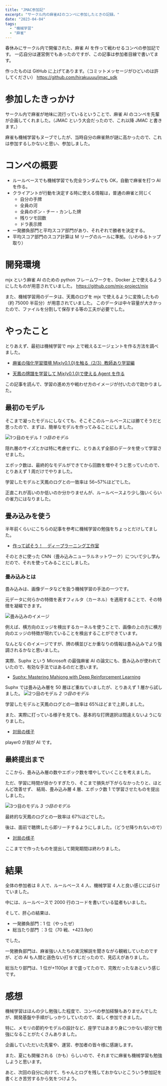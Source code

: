 ```yaml
---
title: "JMAC参加記"
excerpt: "サークル内の麻雀AIのコンペに参加したときの記録。"
date: "2023-04-04"
tags:
  - "機械学習"
  - "麻雀"
---
```


春休みにサークル内で開催された、麻雀 AI を作って戦わせるコンペの参加記です。
一応自分は運営側でもあったのですが、この記事は参加者目線で書いてます。

作ったものは GitHub に上げてあります。（コミットメッセージがひどいのは許してください）
https://github.com/hirakuuuu/jmac_sdk

# 参加したきっかけ

サークル内で麻雀が地味に流行っているということで、麻雀 AI のコンペを先輩が企画してくれました。（JMAC という大会だったので、これ以降 JMAC と書きます。）

麻雀も機械学習もヌーブでしたが、当時自分の麻雀熱が謎に高かったので、これは参加するしかないと思い、参加しました。

# コンペの概要

- ルールベースでも機械学習でも完全ランダムでも OK，自動で麻雀を打つ AI を作る。
- クライアントが行動を決定する時に使える情報は，普通の麻雀と同じく
  - 自分の手牌
  - 全員の河
  - 全員のポン・チー・カンした牌
  - 残りツモ回数
  - ドラ表示牌
- 一発勝負部門と平均スコア部門があり、それぞれで勝者を決定する。
- 平均スコア部門のスコア計算は M リーグのルールに準拠。（いわゆるトップ取り）

# 開発環境

mjx という麻雀 AI のための python フレームワークを、Docker 上で使えるようにしたものが用意されていました。
https://github.com/mjx-project/mjx

また、機械学習用のデータは、天鳳のログを mjx で使えるように変換したもの（約 75000 半荘分）が用意されていました。
このデータは中々容量が大きかったので、ファイルを分割して保存する等の工夫が必要でした。

# やったこと

とりあえず、最初は機械学習で mjx 上で戦えるエージェントを作る方法を調べました。

- [麻雀の強化学習環境 Mjx(v0.1.0)を触る（2/3）教師あり学習編](https://note.com/oshizo/n/n4eae69dbeb23)

- [天鳳の牌譜を学習して Mjx(v0.1.0)で使える Agent を作る](https://note.com/oshizo/n/n61441adc340c)

この記事を読んで、学習の進め方や戦わせ方のイメージが付いたので助かりました。

## 最初のモデル

そこまで凝ったモデルにしなくても、そこそこのルールベースには勝てそうだと思ったので、まずは、簡単なモデルを作ってみることにしました。

![1つ目のモデル](/assets/blog/jmac-2023-spring/model1.png)
_1 つ目のモデル_

隠れ層のサイズとかは特に考慮せずに、とりあえず全部のデータを使って学習させました。

エポック数は、最終的なモデルができてから回数を増やそうと思っていたので、とりあえず 1 周だけでやりました。

学習したモデルと天鳳のログとの一致率は 56~57%ほどでした。

正直これが高いのか低いのか分かりませんが、ルールベースより少し強いくらいの雀力にはなりました。

## 畳み込みを使う

半年前くらいにこちらの記事を参考に機械学習の勉強をちょっとだけしてました。

- [作って試そう！　ディープラーニング工作室](https://atmarkit.itmedia.co.jp/ait/series/18508/)

そのときに使った CNN（畳み込みニューラルネットワーク）について少し学んだので、それを使ってみることにしました。

### 畳み込みとは

畳み込みは、画像データなどを扱う機械学習の手法の一つです。

元データに何らかの特徴を表すフィルタ（カーネル）を適用することで、その特徴を凝縮できます。

![畳み込みのイメージ](/assets/blog/jmac-2023-spring/convolution.png)

例えば、横方向のエッジを検出するカーネルを使うことで、画像の上の方に横方向のエッジの特徴が現れていることを検出することができています。

なんとなくのイメージですが、牌の横並びとか重なりの情報は畳み込みでより強調されるかなと思いました。

実際、Suphx という Microsoft の最強麻雀 AI の論文にも、畳み込みが使われていたので、有効な手法ではあるのだと思います。

- [Suphx: Mastering Mahjong with Deep Reinforcement Learning](https://arxiv.org/abs/2003.13590)

Suphx では畳み込み層を 50 層ほど重ねていましたが、とりあえず 1 層から試しました。
![2つ目のモデル](/assets/blog/jmac-2023-spring/model2.png)
_2 つ目のモデル_

学習したモデルと天鳳のログとの一致率は 65%ほどまで上昇しました。

また、実際に打っている様子を見ても、基本的な打牌選択は間違えないようになりました。

- [対局の様子](<https://tenhou.net/5/#json={"title":["",""],"name":["player_3","player_2","player_1","player_0"],"rule":{"disp":"","aka":1},"log":[[[0,0,0],[25000,25000,25000,25000],[32,33],[],[35,47,25,46,36,47,13,44,21,45,38,38,34],[26,24,"4747p47",38,31,37,31],[46,44,13,45,21,34],[18,29,19,28,15,33,39,13,39,47,36,23,23],[18,18,15,"3939p39",16,"18m181818",21,43,35],[36,47,33,13,60,0,23,60,60],[33,45,23,53,12,19,47,46,39,29,13,16,17],[42,11,"c131112",43,19,25,"1919p19",21],[16,39,42,47,23,45,43,25],[37,44,32,46,41,11,38,12,44,14,36,43,43],[41,18,14,13,19,28,16],[11,46,18,32,60,60,44],["和了",[2100,-700,-700,-700],[0,0,0,"1飜40符2100点","役牌 中(1飜)"]]],[[0,1,0],[27100,24300,24300,24300],[26,42],[35,42],[25,47,29,34,19,34,21,29,18,29,11,28,52],[23,"292929m29",39,26,36,33,11,38,"c275226",12,41,24,35,"c333435",44,16,32,18,45],[47,0,28,25,39,60,21,19,23,11,18,60,41,11,34,12,60,16,18],[37,44,29,37,31,33,33,42,41,17,51,16,21],[34,43,17,39,"p333333",32,53,13,44,"c181617",36,17,32,"c345336",22,28,38],[29,41,60,43,39,42,44,21,60,31,32,13,60,17,34,51,60],[22,14,24,27,39,14,19,36,28,38,14,13,37],[46,25,42,"c393738",45,47,23,21,18,32,15,24,24,43,22,15],[60,36,13,42,25,45,39,47,60,19,24,15,32,60,22,60],[41,43,27,19,11,14,23,31,47,27,46,16,31],[17,33,46,46,15,26,19,45,45,43,25,11,31,13,34,27],[43,11,23,41,47,27,60,60,60,60,33,"r11",60,60,60,60],["和了",[-5500,0,0,6500],[3,0,3,"3飜40符5200点","立直(1飜)","役牌 發(1飜)","ドラ(1飜)"]]],[[1,0,0],[21600,24300,24300,29800],[41],[14],[21,19,22,36,29,28,33,44,35,33,46,11,33],[19,38,35,47,"c343536",19,25,17],[44,35,38,46,47,22,11,60],[32,16,14,41,23,53,47,46,34,15,27,21,41],[36,18,"c353436",44,24,26,"c222123",45],[27,60,32,46,60,47,26,44],[18,28,38,51,26,38,23,12,12,13,13,47,39],["c272628",29,37,"3838p38",22,"c242223",39,31,43],[39,47,12,37,51,18,12,29,31],[13,11,18,12,25,23,38,26,39,17,32,16,16],[22,43,24,15,52,34,46,26,28],[32,60,38,39,"r26",60,60,60,60],["和了",[-7700,0,0,8700],[3,0,3,"4飜30符7700点","立直(1飜)","平和(1飜)","裏ドラ(1飜)","赤ドラ(1飜)"]]],[[2,0,0],[13900,24300,24300,37500],[11],[],[29,27,26,12,31,16,12,39,39,23,19,47,32],[28,14,29,11,46,34,43,"3939p39",34,"c292728"],[47,26,60,19,60,60,23,43,31,11],[44,43,45,35,33,32,47,21,24,47,42,18,31],["p474747",31,13,12,28,"c343335",39,42,"p313131"],[45,43,18,24,21,44,60,32,28],[16,27,21,26,32,28,22,24,53,17,11,44,45],[33,27,33,"c181617",19,41,47,37,"c282627"],[44,11,45,53,32,19,60,21,41],[28,36,42,41,13,43,17,45,46,13,38,19,16],[36,29,38,24,21,22,41,32,18],[41,43,45,42,60,46,60,60,29],["和了",[-2000,2000,0,0],[1,0,1,"2飜30符2000点","役牌 中(1飜)","ドラ(1飜)"]]],[[3,0,0],[11900,26300,24300,37500],[53],[],[27,46,31,27,16,34,24,38,44,37,14,34,51],[44,22,36,35,"27p2727",31,45,41,"c383637",29,28,19,16],[31,46,44,44,38,60,60,60,22,35,24,60,60],[21,13,14,45,34,33,11,43,33,26,22,22,45],[32,"33p3333",28,52,32,13,"p454545",24,17,25,"c245226",18,33],[21,43,60,14,22,11,22,32,60,60,32,60,"33k333333"],[14,47,44,12,34,39,32,47,47,13,38,12,38],[16,27,17,"c141213",45,"38p3838",27,23,23,15,24,18,31],[60,12,39,44,27,17,14,45,27,60,60,60,60],[43,36,21,37,42,29,15,19,19,18,38,42,46],[22,33,43,37,29,41,25,17,35,41,26,15,14],[29,60,46,60,60,60,60,19,38,60,21,22,43],["和了",[0,-2600,2600,0],[2,1,2,"2飜40符2600点","槍槓(1飜)","役牌 中(1飜)"]]],[[4,0,0],[11900,23700,26900,37500],[34,15],[],[43,38,15,25,46,39,46,17,38,11,11,46,26],[32,11,21,42,22,28,"46m464646",18,14,"3838p38",31,21,33],[39,32,60,43,42,25,0,22,18,14,26,28,31],[42,26,23,52,47,17,38,27,53,25,28,47,24],[12,18,41,23,"p255225","4747p47","c222324",19,17,"c262728",41,13],[17,53,18,41,42,23,12,38,19,17,60,60],[39,35,32,19,45,42,12,23,29,36,34,22,26],[32,"32p3232","c533436",47,46,33,41,12,24,35,21,33],[39,19,45,12,26,47,46,29,12,35,24,33],[16,32,16,21,37,28,37,28,31,13,18,18,45],[43,25,31,14,29,13,33,14,36,26],[60,21,13,32,60,45,60,"r13",60,60],["和了",[0,8700,0,-7700],[1,3,1,"4飜30符7700点","役牌 中(1飜)","混一色(2飜)","赤ドラ(1飜)"]]],[[5,0,0],[11900,32400,26900,28800],[17],[32],[15,44,17,37,33,19,27,21,34,45,18,14,26],[33,32,51,29,41,"c181719",16,"c131451",39],[45,33,15,44,26,41,21,37,29],[37,18,42,36,22,34,38,16,41,21,31,28,16],[38,23,43,41,31,24,23,"c212223","c373638",35],[38,41,28,43,41,34,42,18,21,24],[53,36,12,11,28,22,27,26,46,45,39,24,39],[19,37,"c282627",14,42,"c345336",46,25,39],[46,19,45,11,28,42,60,22,14],[29,45,17,21,17,26,13,25,27,34,47,52,14],[42,18,32,12,33,11,23,13,22],[21,29,45,47,42,18,"r11",60,60],["和了",[0,-8000,0,9000],[3,1,3,"満貫8000点","立直(1飜)","断幺九(1飜)","裏ドラ(1飜)","赤ドラ(1飜)"]]],[[6,0,0],[11900,24400,26900,36800],[38,17],[],[15,38,11,43,34,33,13,39,17,39,41,16,14],[22,"c181617","c121113",37,28,17,21,21],[38,41,22,43,37,28,17,39],[41,21,44,52,28,43,26,36,26,47,22,35,23],[35,24,"c222324",38,11,44,47,19],[36,43,47,60,44,60,60,11],[43,16,45,32,46,18,12,33,34,46,34,11,16],[42,"4646p46",36,34,22,46,24,24,14,17,19],[43,42,45,34,60,"4646k4646",60,60,11,36,34],[46,47,14,18,19,31,25,12,37,23,33,27,13],[28,35,27,12,23,47,11,18,13,32],[46,47,18,60,19,60,37,11,18,13],["和了",[0,0,3900,-3900],[2,3,2,"2飜40符3900点","役牌 發(1飜)","ドラ(1飜)"]]],[[6,1,0],[11900,24400,30800,32900],[11,36,25],[],[46,31,31,13,15,11,16,38,24,36,21,39,23],[24,28,45,31,31,34,38,29,13,15,22,37,19,"c383637","c141315","3838p38",17,21,47,18],[16,11,46,28,"313131a31",21,34,23,13,15,45,22,29,39,19,24,24,60,17,47],[21,35,34,16,27,44,27,14,11,43,32,17,25],[43,13,28,"2727p27",38,19,41,"4343p43",29,44,"c151314",25,28,18,36,14,42,37,"c171819",18],[17,35,34,44,32,28,60,25,21,29,11,60,44,16,38,28,60,36,37,60],[47,19,42,17,41,13,46,12,39,12,51,26,21],[39,42,27,44,43,39,23,22,43,"c212223","4242p42",44,"c111213",47,35,23,"39p3939",37,34,27,26,16],[26,47,51,27,19,41,46,43,44,43,12,60,17,21,60,60,47,"39k393939",37,34,27,26],[14,32,23,33,26,47,14,18,52,35,34,26,16],[33,45,45,32,32,33,15,42,22,19,29,33,46,38,53,37,17,12,45],[47,60,60,23,33,60,18,60,60,60,60,60,60,60,14,60,60,60,60],["和了",[4200,-4200,0,0],[0,1,0,"2飜60符3900点","河底撈魚(1飜)","ドラ(1飜)"]]],[[7,0,0],[16100,20200,30800,32900],[39],[],[12,17,23,41,37,23,39,33,22,37,34,24,13],["37p3737",33,36,16,14,33,45,16,43,36],[41,34,39,23,36,60,60,17,60,60],[36,36,46,38,47,34,37,53,29,12,21,12,42],[44,"c345336","c393738",52,31,17,24,32,21,27],[21,46,44,60,29,47,17,42,60,60],[18,19,28,15,11,46,37,44,46,51,26,44,21],["4444p44",35,"p464646",22,13,43,26,"c171819",14,14],[37,21,35,11,60,22,60,43,60,60],[16,17,32,22,44,19,34,15,41,35,29,26,32],[27,47,33,24,41,25,45,39,46,45],[44,60,29,41,60,19,60,60,60,60],["和了",[0,-3900,3900,0],[2,1,2,"3飜30符3900点","自風 北(1飜)","役牌 發(1飜)","赤ドラ(1飜)"]]]]}>)

player0 が我が AI です。

## 最終提出まで

ここから、畳み込み層の数やエポック数を増やしていくことを考えました。

ただ、学習に時間が掛かりすぎたり、そこまで損失が下がらなかったりと、ほとんど改善せず、
結局、畳み込み層 4 層、エポック数 1 で学習させたものを提出しました。

![3つ目のモデル](/assets/blog/jmac-2023-spring/model3.png)
_3 つ目のモデル_

最終的な天鳳のログとの一致率は 67%ほどでした。

後は、面前で聴牌したら即リーチするようにしました。（どうせ降りれないので）

- [対局の様子](<https://tenhou.net/5/#json={%22title%22:[%22%22,%22%22],%22name%22:[%22player_0%22,%22player_1%22,%22player_2%22,%22player_3%22],%22rule%22:{%22disp%22:%22%22,%22aka%22:1},%22log%22:[[[0,0,0],[25000,25000,25000,25000],[38],[52],[47,17,12,26,32,29,28,14,45,12,21,39,38],[44,13,13,44,37,34,19,18,14,18,38],[60,21,45,60,47,29,60,32,34,%22r17%22,60],[35,34,12,13,14,33,32,45,31,36,19,16,39],[21,41,22,15,42,27,18,23,25,24,21],[45,39,19,41,15,42,16,%22r27%22,60,60,60],[45,26,12,11,42,24,19,42,46,53,41,16,11],[17,43,14,28,37,28,43,51,33,27,24],[19,24,26,45,46,53,14,37,12,16,27],[28,47,32,22,36,23,22,37,32,29,17,34,46],[43,29,31,33,44,18,47,25,15,16],[46,43,34,37,17,47,31,33,44,29],[%22%E5%92%8C%E4%BA%86%22,[14000,0,-12000,0],[0,2,0,%22%E6%BA%80%E8%B2%AB12000%E7%82%B9%22,%22%E7%AB%8B%E7%9B%B4(1%E9%A3%9C)%22,%22%E4%B8%80%E7%9B%83%E5%8F%A3(1%E9%A3%9C)%22,%22%E3%83%89%E3%83%A9(1%E9%A3%9C)%22,%22%E8%A3%8F%E3%83%89%E3%83%A9(1%E9%A3%9C)%22]]],[[0,1,0],[38000,24000,13000,25000],[38],[42],[42,47,41,33,32,18,38,24,43,33,19,41,29],[42,18,%22p424242%22,33,12,14,14,17,23,22,27,28,43,31,22],[29,43,38,47,60,60,60,18,32,41,60,60,60,60,41],[41,11,46,35,13,21,41,34,34,28,11,44,39],[16,35,17,36,28,45,23,45,21,37,44,34,21,15,19],[46,44,60,16,39,21,45,23,36,45,60,37,%22r34%22,60,60],[25,13,32,26,36,29,12,18,25,31,29,19,17],[27,46,23,34,14,36,26,28,16,53,39,37,16,17,26],[36,25,46,23,%22r31%22,60,60,60,60,60,60,60,60,60,60],[12,13,46,22,26,44,39,42,11,11,31,43,39],[24,45,52,31,32,38,36,45,51,35,47,25,33,27,37],[46,42,43,44,60,60,11,22,36,51,35,47,25,24,33],[%22%E5%92%8C%E4%BA%86%22,[0,0,3600,-1600],[2,3,2,%221%E9%A3%9C40%E7%AC%A61300%E7%82%B9%22,%22%E7%AB%8B%E7%9B%B4(1%E9%A3%9C)%22]]],[[1,0,0],[38000,23000,15600,23400],[42],[],[12,39,36,15,28,13,35,17,47,37,16,36,25],[22,12,31,34,29,46,25,%22c141213%22],[47,39,60,28,60,60,22,12],[22,14,28,24,15,45,19,38,37,21,38,31,19],[38,51,11,29,19,45,27,53,33],[24,14,28,31,29,37,11,60,60],[23,39,41,24,11,42,19,41,46,45,46,37,42],[26,39,11,47,28,17,26,35,18],[45,26,19,23,47,28,24,37,35],[27,44,36,35,17,33,32,36,42,44,16,15,25],[18,33,28,41,33,37,21,14],[36,15,60,60,42,%22r32%22,60,60],[%22%E5%92%8C%E4%BA%86%22,[2000,0,-1000,0],[0,2,0,%221%E9%A3%9C30%E7%AC%A61000%E7%82%B9%22,%22%E6%96%AD%E5%B9%BA%E4%B9%9D(1%E9%A3%9C)%22]]],[[2,0,0],[40000,23000,14600,22400],[36],[],[16,39,35,14,28,26,19,28,43,11,13,31,52],[27,44,39,38,24,29,33,33,13,16,21,16,22,27,42,29,31],[43,60,31,19,11,60,16,38,60,60,60,60,60,39,39,42,60],[47,34,47,28,24,23,46,41,34,45,14,38,37],[28,13,46,39,13,12,41,23,47,36,27,26,17,22,34,44,32],[14,41,24,23,45,39,60,38,12,37,36,47,23,27,60,60,22],[15,42,29,26,21,31,15,14,37,42,18,46,47],[44,32,38,51,25,35,32,26,14,16,23,29,17,11,33,36,11,25],[14,18,21,47,46,60,29,38,51,44,25,60,60,37,11,15,23,36],[23,33,37,42,12,17,18,25,22,22,38,39,21],[19,17,24,27,36,37,35,18,12,19,21,41,45,12,41,53,45,32],[12,42,25,33,17,37,22,27,18,19,%22r12%22,60,60,60,60,60,60,60],[%22%E6%B5%81%E5%B1%80%22,[-1000,-1000,-1000,3000]]],[[3,1,1],[39000,22000,13600,24400],[43],[43],[13,47,26,46,13,25,28,25,42,36,33,34,35],[19,17,27,22,16,37,31,42,47,15,22,38,36,39,17],[60,60,42,60,47,46,60,60,60,13,60,%22r13%22,60,60],[22,53,18,51,29,13,16,32,34,38,12,35,44],[32,34,24,27,29,13,31,45,46,14,23,16,42,32],[16,13,12,38,22,18,27,51,24,46,44,13,60,14],[32,14,29,39,33,52,14,22,19,26,24,28,28],[11,37,27,45,41,43,44,11,15,11,12,21,33,31],[29,19,33,32,60,45,43,11,44,14,37,39,12,52],[41,45,19,44,38,23,28,24,36,26,15,39,16],[27,33,18,11,17,29,31,36,35,18,46,46,23,21,41],[45,39,44,41,33,36,26,19,31,11,38,46,24,46,21],[%22%E5%92%8C%E4%BA%86%22,[7500,-1400,-1400,-2700],[0,0,0,%224%E9%A3%9C20%E7%AC%A65200%E7%82%B9%22,%22%E9%96%80%E5%89%8D%E6%B8%85%E8%87%AA%E6%91%B8%E5%92%8C(1%E9%A3%9C)%22,%22%E7%AB%8B%E7%9B%B4(1%E9%A3%9C)%22,%22%E5%B9%B3%E5%92%8C(1%E9%A3%9C)%22,%22%E6%96%AD%E5%B9%BA%E4%B9%9D(1%E9%A3%9C)%22]]],[[4,0,0],[45500,20600,12200,21700],[29],[41],[41,42,38,33,14,24,21,19,33,42,29,46,46],[11,33,16,11,44,19,37,47,19,15,28,43,17,53,37,32,46],[60,21,41,60,60,24,60,60,38,%22r29%22,60,60,60,60,60,60],[21,31,18,14,42,22,26,32,22,23,18,37,24],[34,43,29,13,23,13,12,17,25,31,25,32,14,12,38,22],[60,42,37,43,29,26,%22r13%22,60,60,60,60,60,60,60,60,60],[45,47,32,36,19,27,13,23,44,31,45,11,44],[35,33,18,16,34,28,16,24,13,21,47,36,36,38,43,47],[19,23,60,60,47,60,60,27,24,11,21,47,31,35,38,60],[35,12,31,44,25,14,39,27,28,12,46,26,28],[23,35,43,39,26,11,39,36,15,15,41,52,41,37,27,16],[35,44,31,23,27,14,43,11,35,36,60,%22r39%22,60,60,60,60],[%22%E5%92%8C%E4%BA%86%22,[21000,-6000,-6000,-6000],[0,0,0,%22%E8%B7%B3%E6%BA%8018000%E7%82%B9%22,%22%E9%96%80%E5%89%8D%E6%B8%85%E8%87%AA%E6%91%B8%E5%92%8C(1%E9%A3%9C)%22,%22%E7%AB%8B%E7%9B%B4(1%E9%A3%9C)%22,%22%E5%BD%B9%E7%89%8C%20%E7%99%BC(1%E9%A3%9C)%22,%22%E4%B8%89%E6%9A%97%E5%88%BB(2%E9%A3%9C)%22,%22%E8%A3%8F%E3%83%89%E3%83%A9(2%E9%A3%9C)%22]]],[[4,1,0],[65500,13600,6200,14700],[45],[35],[26,17,19,23,29,16,45,25,33,19,14,17,34],[18,26,31,23,28,28,33,28,31,33,13,31,17],[45,29,60,60,60,60,23,60,60,34,19,60,60],[38,24,51,38,37,26,43,42,36,24,19,37,27],[33,15,29,38,19,12,27,11,43,22,25,44,26],[36,43,42,38,29,33,%22r26%22,60,60,60,60,60,60],[21,18,27,45,12,17,14,44,29,46,35,12,31],[41,29,12,46,43,44,39,41,32,52,46,18,23],[14,31,27,44,45,35,17,44,60,43,60,52,12],[21,47,13,32,41,14,35,22,16,13,25,39,47],[41,46,44,42,11,11,43,24,14,36,27,15],[32,16,21,44,35,22,42,46,39,24,43,25],[%22%E5%92%8C%E4%BA%86%22,[0,7700,-6700,0],[1,2,1,%224%E9%A3%9C25%E7%AC%A66400%E7%82%B9%22,%22%E7%AB%8B%E7%9B%B4(1%E9%A3%9C)%22,%22%E4%B8%83%E5%AF%BE%E5%AD%90(2%E9%A3%9C)%22,%22%E8%B5%A4%E3%83%89%E3%83%A9(1%E9%A3%9C)%22]]]]}>)

ここまでで作ったものを提出して開発期間は終わりました。

# 結果

全体の参加者は 8 人で、ルールベース 4 人、機械学習 4 人と良い感じにばらけていました。

中には、ルールベースで 2000 行のコードを書いている猛者もいました。

そして、肝心の結果は、

- 一発勝負部門：1 位（やったぜ）
- 総当たり部門 ：3 位（70 戦、+423.9pt）

でした。

一発勝負部門は、麻雀強い人たちの実況解説を聞きながら観戦していたのですが、どの AI も人間と遜色ない打ちすじだったので、見応えがありました。

総当たり部門は、1 位が+1100pt まで盛ってたので、完敗だったなあという感じです。

# 感想

機械学習はほんの少し勉強した程度で、コンペの参加経験もありませんでしたが、開発基盤や手順がしっかりしていたので、楽しく参加できました。

特に、メモリの節約やモデルの設計など、座学ではあまり身につかない部分で勉強になることがたくさんありました。

企画していただいた先輩や、運営、参加者の皆々様に感謝します。

また、夏にも開催される（かも）らしいので、それまでに麻雀も機械学習も勉強しようと思います。

あと、次回の自分に向けて、ちゃんとログを残しておかないとこういう参加記を書くとき苦労するから気をつけよう。
